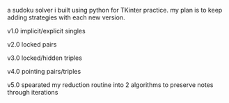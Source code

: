 a sudoku solver i built using python for TKinter practice. my plan is to keep adding strategies with each new version.


v1.0 implicit/explicit singles

v2.0 locked pairs

v3.0 locked/hidden triples

v4.0 pointing pairs/triples

v5.0 spearated my reduction routine into 2 algorithms to preserve notes through iterations

